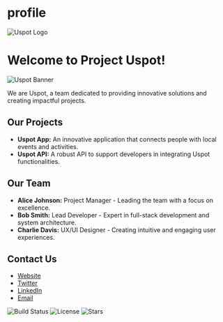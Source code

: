 # profile

![Uspot Logo](https://example.com/uspot-logo.png)

# Welcome to Project Uspot!

![Uspot Banner](https://example.com/uspot-banner.png)

We are Uspot, a team dedicated to providing innovative solutions and creating impactful projects.

## Our Projects
- **Uspot App:** An innovative application that connects people with local events and activities.
- **Uspot API:** A robust API to support developers in integrating Uspot functionalities.

## Our Team
- **Alice Johnson:** Project Manager - Leading the team with a focus on excellence.
- **Bob Smith:** Lead Developer - Expert in full-stack development and system architecture.
- **Charlie Davis:** UX/UI Designer - Creating intuitive and engaging user experiences.

## Contact Us
- [Website](http://uspot.example.com)
- [Twitter](http://twitter.com/uspot)
- [LinkedIn](http://linkedin.com/company/uspot)
- [Email](mailto:contact@uspot.example.com)

![Build Status](https://img.shields.io/github/workflow/status/project-uspot/repo/CI)
![License](https://img.shields.io/github/license/project-uspot/repo)
![Stars](https://img.shields.io/github/stars/project-uspot/repo)

